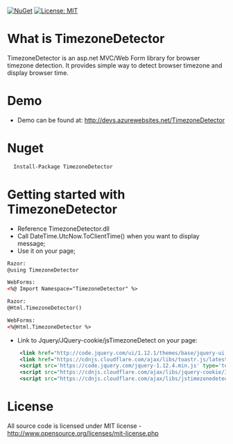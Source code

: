 [![NuGet](https://img.shields.io/nuget/v/TimezoneDetector.svg)](https://www.nuget.org/packages/TimezoneDetector)
[![License: MIT](https://img.shields.io/badge/License-MIT-green.svg)](LICENSE)

# What is TimezoneDetector

TimezoneDetector is an asp.net MVC/Web Form library for browser timezone detection. It provides simple way to detect browser timezone and display browser time.

# Demo
  * Demo can be found at: http://devs.azurewebsites.net/TimezoneDetector

# Nuget
~~~xml
  Install-Package TimezoneDetector
~~~

# Getting started with TimezoneDetector
  * Reference TimezoneDetector.dll
  * Call DateTime.UtcNow.ToClientTime() when you want to display message;
  * Use it on your page;
```xml
Razor:
@using TimezoneDetector

WebForms:
<%@ Import Namespace="TimezoneDetector" %>
```
```xml
Razor:
@Html.TimezoneDetector()

WebForms:
<%@Html.TimezoneDetector %> 
```
  * Link to Jquery/JQuery-cookie/jsTimezoneDetect on your page: 
```xml
    <link href="http://code.jquery.com/ui/1.12.1/themes/base/jquery-ui.css" rel="stylesheet"/>
    <link href="https://cdnjs.cloudflare.com/ajax/libs/toastr.js/latest/css/toastr.min.css" rel="stylesheet"/>
    <script src='https://code.jquery.com/jquery-1.12.4.min.js' type='text/javascript'></script>
    <script src="https://cdnjs.cloudflare.com/ajax/libs/jquery-cookie/1.4.1/jquery.cookie.min.js"></script>
    <script src="https://cdnjs.cloudflare.com/ajax/libs/jstimezonedetect/1.0.6/jstz.min.js"></script>
```
# License
All source code is licensed under MIT license - http://www.opensource.org/licenses/mit-license.php
